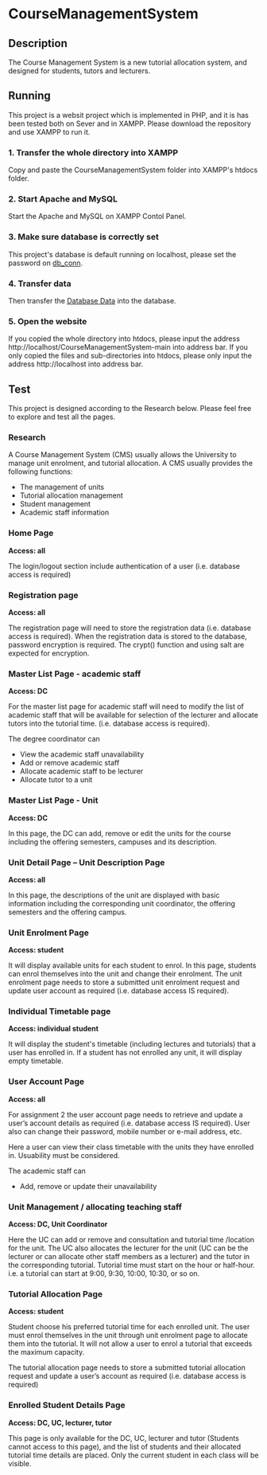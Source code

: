 # CourseManagementSystem
## Description
The Course Management System is a new tutorial allocation system, and designed for students, tutors and lecturers.

## Running
This project is a websit project which is implemented in PHP, and it is has been tested both on Sever and in XAMPP. Please download the repository and use XAMPP to run it.

### 1. Transfer the whole directory into XAMPP
Copy and paste the CourseManagementSystem folder into XAMPP's htdocs folder.

### 2. Start Apache and MySQL
Start the Apache and MySQL on XAMPP Contol Panel.

### 3. Make sure database is correctly set
This project's database is default running on localhost, please set the password on [db_conn](https://github.com/jxcharlie1991/CourseManagementSystem/blob/main/component/db_conn.php).

### 4. Transfer data
Then transfer the [Database Data](https://github.com/jxcharlie1991/CourseManagementSystem/blob/main/localhost.sql) into the database.

### 5. Open the website
If you copied the whole directory into htdocs, please input the address http://localhost/CourseManagementSystem-main into address bar. If you only copied the files and sub-directories into htdocs, please only input the address http://localhost into address bar.

## Test
This project is designed according to the Research below. Please feel free to explore and test all the pages.

### Research

A Course Management System (CMS) usually allows the University to manage unit enrolment, and tutorial allocation. A CMS usually provides the following functions:
- The management of units
- Tutorial allocation management 
- Student management
- Academic staff information

### Home Page
**Access: all**

The login/logout section include authentication of a user (i.e. database access is required)
### Registration page
**Access: all**

The registration page will need to store the registration data (i.e. database access is required).
When the registration data is stored to the database, password encryption is required. The crypt() function and using salt are expected for encryption.
### Master List Page - academic staff
**Access: DC**

For the master list page for academic staff will need to modify the list of academic staff that will be available for selection of the lecturer and allocate tutors into the tutorial time. (i.e. database access is required). 

The degree coordinator can 
- View the academic staff unavailability
- Add or remove academic staff
- Allocate academic staff to be lecturer
- Allocate tutor to a unit
### Master List Page - Unit
**Access: DC**

In this page, the DC can add, remove or edit the units for the course including the offering semesters, campuses and its description. 
### Unit Detail Page – Unit Description Page
**Access: all**

In this page, the descriptions of the unit are displayed with basic information including the corresponding unit coordinator, the offering semesters and the offering campus.
### Unit Enrolment Page
**Access: student**

It will display available units for each student to enrol. In this page, students can enrol themselves into the unit and change their enrolment. The unit enrolment page needs to store a submitted unit enrolment request and update user account as required (i.e. database access IS required).
### Individual Timetable page
**Access: individual student**

It will display the student's timetable (including lectures and tutorials) that a user has enrolled in. If a student has not enrolled any unit, it will display empty timetable.
### User Account Page
**Access: all**

For assignment 2 the user account page needs to retrieve and update a user’s account details as required (i.e. database access IS required). User also can change their password, mobile number or e-mail address, etc.

Here a user can view their class timetable with the units they have enrolled in. Usuability must be considered.

The academic staff can
- Add, remove or update their unavailability 
### Unit Management / allocating teaching staff
**Access: DC, Unit Coordinator**

Here the UC can add or remove and consultation and tutorial time /location for the unit. The UC also allocates the lecturer for the unit (UC can be the lecturer or can allocate other staff members as a lecturer) and the tutor in the corresponding tutorial. Tutorial time must start on the hour or half-hour. i.e. a tutorial can start at 9:00, 9:30, 10:00, 10:30, or so on.
### Tutorial Allocation Page
**Access: student**

Student choose his preferred tutorial time for each enrolled unit.
The user must enrol themselves in the unit through unit enrolment page to allocate them into the tutorial. It will not allow a user to enrol a tutorial that exceeds the maximum capacity. 

The tutorial allocation page needs to store a submitted tutorial allocation request and update a user’s account as required (i.e. database access is required)
### Enrolled Student Details Page
**Access: DC, UC, lecturer, tutor**

This page is only available for the DC, UC, lecturer and tutor (Students cannot access to this page), and the list of students and their allocated tutorial time details are placed. Only the current student in 
each class will be visible. 
